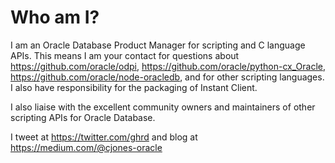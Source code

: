 # Who am I?

I am an Oracle Database Product Manager for scripting and C language APIs.  This means I am your contact for questions about
<https://github.com/oracle/odpi>, <https://github.com/oracle/python-cx_Oracle>, <https://github.com/oracle/node-oracledb>, and for other scripting languages.  I also have responsibility for the packaging of Instant Client.

I also liaise with the excellent community owners and maintainers of other scripting APIs for Oracle Database.

I tweet at <https://twitter.com/ghrd> and blog at https://medium.com/@cjones-oracle
